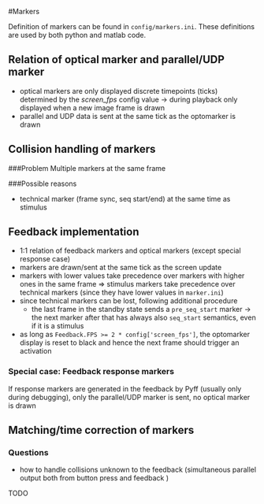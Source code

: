 #Markers

Definition of markers can be found in ``config/markers.ini``.
These definitions are used by both python and matlab code.

## Relation of optical marker and parallel/UDP marker

* optical markers are only displayed discrete timepoints (ticks) determined by the *screen_fps* config value -> during playback only displayed when a new image frame is drawn
* parallel and UDP data is sent at the same tick as the optomarker is drawn

## Collision handling of markers

###Problem
Multiple markers at the same frame

###Possible reasons

* technical marker (frame sync, seq start/end) at the same time as stimulus

## Feedback implementation
* 1:1 relation of feedback markers and optical markers (except special response case)
* markers are drawn/sent at the same tick as the screen update
* markers with lower values take precedence over markers with higher ones in the same frame
  => stimulus markers take precedence over technical markers (since they have lower values in ``marker.ini``)
* since technical markers can be lost, following additional procedure
    * the last frame in the standby state sends a ``pre_seq_start`` marker -> the next marker after that has always also ``seq_start`` semantics, even if it is a stimulus
* as long as ``Feedback.FPS >= 2 * config['screen_fps']``, the optomarker display is reset to black and hence the next frame should trigger an activation
	
### Special case: Feedback response markers
If response markers are generated in the feedback by Pyff (usually only during debugging), only the parallel/UDP marker is sent, no optical marker is drawn



## Matching/time correction of markers


### Questions
* how to handle  collisions unknown to the feedback (simultaneous parallel output both from button press and feedback )

TODO
